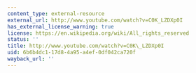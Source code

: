 ```yaml
---
content_type: external-resource
external_url: http://www.youtube.com/watch?v=C0K_LZDXp0I
has_external_license_warning: true
license: https://en.wikipedia.org/wiki/All_rights_reserved
status: ''
title: http://www.youtube.com/watch?v=C0K\_LZDXp0I
uid: 6b6b4dc1-17d8-4a95-a4ef-0df042ca720f
wayback_url: ''
---
```

